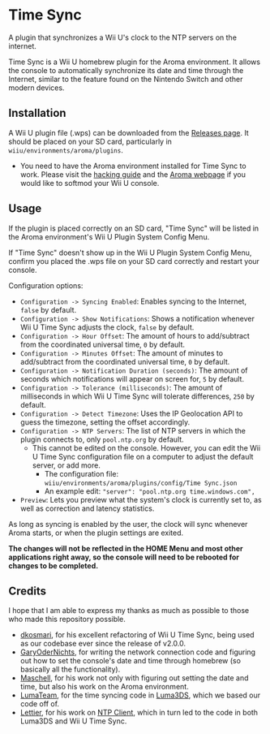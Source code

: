 # Time Sync

A plugin that synchronizes a Wii U's clock to the NTP servers on the internet.

Time Sync is a Wii U homebrew plugin for the Aroma environment. It allows the console to
automatically synchronize its date and time through the Internet, similar to the feature
found on the Nintendo Switch and other modern devices.


## Installation

A Wii U plugin file (.wps) can be downloaded from the [Releases page](releases). It should
be placed on your SD card, particularly in `wiiu/environments/aroma/plugins`.
* You need to have the Aroma environment installed for Time Sync to work. Please visit the
  [hacking guide](https://wiiu.hacks.guide/) and the [Aroma
  webpage](https://aroma.foryour.cafe/) if you would like to softmod your Wii U console.


## Usage

If the plugin is placed correctly on an SD card, "Time Sync" will be listed in the Aroma
environment's Wii U Plugin System Config Menu.

If "Time Sync" doesn't show up in the Wii U Plugin System Config Menu, confirm you
placed the .wps file on your SD card correctly and restart your console.

Configuration options:

* `Configuration -> Syncing Enabled`: Enables syncing to the Internet, `false` by default.
* `Configuration -> Show Notifications`: Shows a notification whenever Wii U Time Sync adjusts the clock, `false` by default.
* `Configuration -> Hour Offset`: The amount of hours to add/subtract from the coordinated universal time, `0` by default.
* `Configuration -> Minutes Offset`: The amount of minutes to add/subtract from the coordinated universal time, `0` by default.
* `Configuration -> Notification Duration (seconds)`: The amount of seconds which notifications will appear on screen for, `5` by default.
* `Configuration -> Tolerance (milliseconds)`: The amount of milliseconds in which Wii U Time Sync will tolerate differences, `250` by default.
* `Configuration -> Detect Timezone`: Uses the IP Geolocation API to guess the timezone, setting the offset accordingly.
* `Configuration -> NTP Servers`: The list of NTP servers in which the plugin connects to, only `pool.ntp.org` by default.
    * This cannot be edited on the console. However, you can edit the Wii U Time Sync configuration file on a computer to adjust the default server, or add more.
        * The configuration file: `wiiu/environments/aroma/plugins/config/Time Sync.json`
        * An example edit: `"server": "pool.ntp.org time.windows.com",`
* `Preview`: Lets you preview what the system's clock is currently set to, as well as correction and latency statistics.

As long as syncing is enabled by the user, the clock will sync whenever Aroma starts, or when the plugin settings are exited.

**The changes will not be reflected in the HOME Menu and most other applications right away, so the console will need to be rebooted for changes to be completed.**


## Credits

I hope that I am able to express my thanks as much as possible to those who made this repository possible.
* [dkosmari](https://github.com/dkosmari), for his excellent refactoring of Wii U Time Sync, being used as our codebase ever since the release of v2.0.0.
* [GaryOderNichts](https://github.com/GaryOderNichts), for writing the network connection code and figuring out how to set the console's date and time through homebrew (so basically all the functionality).
* [Maschell](https://github.com/Maschell), for his work not only with figuring out setting the date and time, but also his work on the Aroma environment.
* [LumaTeam](https://github.com/LumaTeam), for the time syncing code in [Luma3DS](https://github.com/LumaTeam/Luma3DS), which we based our code off of.
* [Lettier](https://github.com/lettier), for his work on [NTP Client](https://github.com/lettier/ntpclient), which in turn led to the code in both Luma3DS and Wii U Time Sync.
